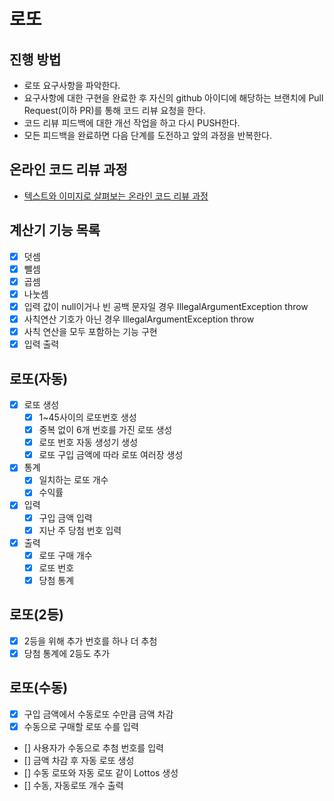 # 로또
## 진행 방법
* 로또 요구사항을 파악한다.
* 요구사항에 대한 구현을 완료한 후 자신의 github 아이디에 해당하는 브랜치에 Pull Request(이하 PR)를 통해 코드 리뷰 요청을 한다.
* 코드 리뷰 피드백에 대한 개선 작업을 하고 다시 PUSH한다.
* 모든 피드백을 완료하면 다음 단계를 도전하고 앞의 과정을 반복한다.

## 온라인 코드 리뷰 과정
* [텍스트와 이미지로 살펴보는 온라인 코드 리뷰 과정](https://github.com/next-step/nextstep-docs/tree/master/codereview)

## 계산기 기능 목록
- [x] 덧셈
- [x] 뺄셈
- [x] 곱셈
- [x] 나눗셈
- [x] 입력 값이 null이거나 빈 공백 문자일 경우 IllegalArgumentException throw
- [x] 사칙연산 기호가 아닌 경우 IllegalArgumentException throw
- [x] 사칙 연산을 모두 포함하는 기능 구현
- [x] 입력 출력

## 로또(자동)
- [x] 로또 생성
  - [x] 1~45사이의 로또번호 생성
  - [x] 중복 없이 6개 번호를 가진 로또 생성
  - [x] 로또 번호 자동 생성기 생성
  - [x] 로또 구입 금액에 따라 로또 여러장 생성
- [x] 통계
  - [x] 일치하는 로또 개수
  - [x] 수익률
- [x] 입력
  - [x] 구입 금액 입력
  - [x] 지난 주 당첨 번호 입력
- [x] 출력
  - [x] 로또 구매 개수
  - [x] 로또 번호
  - [x] 당첨 통계

## 로또(2등)
- [x] 2등을 위해 추가 번호를 하나 더 추첨
- [x] 당첨 통계에 2등도 추가

## 로또(수동)
- [x] 구입 금액에서 수동로또 수만큼 금액 차감
- [x] 수동으로 구매할 로또 수를 입력
- [] 사용자가 수동으로 추첨 번호를 입력
- [] 금액 차감 후 자동 로또 생성
- [] 수동 로또와 자동 로또 같이 Lottos 생성
- [] 수동, 자동로또 개수 출력